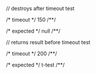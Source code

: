 // destroys after timeout
test

/* timeout */
150
/**/

/* expected */
null
/**/

// returns result before timeout
test

/* timeout */
200
/**/

/* expected */
t-test
/**/
